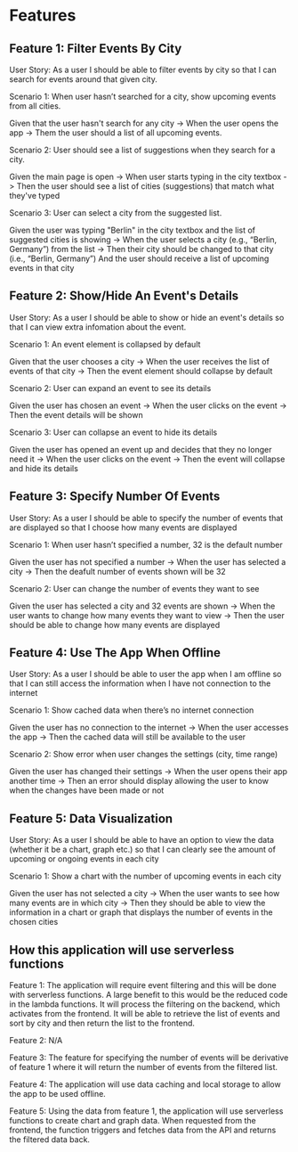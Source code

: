 # Features
## Feature 1: Filter Events By City

User Story: As a user I should be able to filter events by city so that I can search for events around that given city.

Scenario 1: When user hasn’t searched for a city, show upcoming events from all cities. 

Given that the user hasn't search for any city -> When the user opens the app -> Them the user should a list of all upcoming events.

Scenario 2: User should see a list of suggestions when they search for a city.

Given the main page is open -> When user starts typing in the city textbox -> Then the user should see a list of cities (suggestions) that match what they've typed

Scenario 3: User can select a city from the suggested list.

Given the user was typing "Berlin" in the city textbox and the list of suggested cities is showing -> When the user selects a city (e.g., “Berlin, Germany”) from the list -> Then their city should be changed to that city (i.e., “Berlin, Germany”)
And the user should receive a list of upcoming events in that city

## Feature 2: Show/Hide An Event's Details

User Story: As a user I should be able to show or hide an event's details so that I can view extra infomation about the event.

Scenario 1: An event element is collapsed by default

Given that the user chooses a city -> When the user receives the list of events of that city -> Then the event element should collapse by default

Scenario 2: User can expand an event to see its details

Given the user has chosen an event -> When the user clicks on the event -> Then the event details will be shown

Scenario 3: User can collapse an event to hide its details

Given the user has opened an event up and decides that they no longer need it -> When the user clicks on the event -> Then the event will collapse and hide its details

## Feature 3: Specify Number Of Events

User Story: As a user I should be able to specify the number of events that are displayed so that I choose how many events are displayed

Scenario 1: When user hasn’t specified a number, 32 is the default number

Given the user has not specified a number -> When the user has selected a city -> Then the deafult number of events shown will be 32

Scenario 2: User can change the number of events they want to see

Given the user has selected a city and 32 events are shown -> When the user wants to change how many events they want to view -> Then the user should be able to change how many events are displayed

## Feature 4: Use The App When Offline

User Story: As a user I should be able to user the app when I am offline so that I can still access the information when I have not connection to the internet

Scenario 1: Show cached data when there’s no internet connection

Given the user has no connection to the internet -> When the user accesses the app -> Then the cached data will still be available to the user

Scenario 2: Show error when user changes the settings (city, time range)

Given the user has changed their settings -> When the user opens their app another time -> Then an error should display allowing the user to know when the changes have been made or not

## Feature 5: Data Visualization

User Story: As a user I should be able to have an option to view the data (whether it be a chart, graph etc.) so that I can clearly see the amount of upcoming or ongoing events in each city

Scenario 1: Show a chart with the number of upcoming events in each city

Given the user has not selected a city -> When the user wants to see how many events are in which city -> Then they should be able to view the information in a chart or graph that displays the number of events in the chosen cities

## How this application will use serverless functions
Feature 1: The application will require event filtering and this will be done with serverless functions. A large benefit to this would be the reduced code in the lambda functions. It will process the filtering on the backend, which activates from the frontend. It will be able to retrieve the list of events and sort by city and then return the list to the frontend.

Feature 2: N/A

Feature 3: The feature for specifying the number of events will be derivative of feature 1 where it will return the number of events from the filtered list.

Feature 4: The application will use data caching and local storage to allow the app to be used offline.

Feature 5: Using the data from feature 1, the application will use serverless functions to create chart and graph data. When requested from the frontend, the function triggers and fetches data from the API and returns the filtered data back.